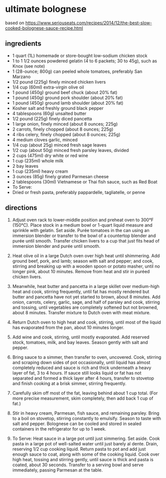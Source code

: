 # ultimate bolognese
based on https://www.seriouseats.com/recipes/2014/12/the-best-slow-cooked-bolognese-sauce-recipe.html

## ingredients
- 1 quart (1L) homemade or store-bought low-sodium chicken stock
- 1 to 1 1/2 ounces powdered gelatin (4 to 6 packets; 30 to 45g), such as Knox (see note)
- 1 (28-ounce; 800g) can peeled whole tomatoes, preferably San Marzano
- 1/2 pound (225g) finely minced chicken livers
- 1/4 cup (60ml) extra-virgin olive oil
- 1 pound (450g) ground beef chuck (about 20% fat)
- 1 pound (450g) ground pork shoulder (about 20% fat)
- 1 pound (450g) ground lamb shoulder (about 20% fat)
- Kosher salt and freshly ground black pepper
- 4 tablespoons (60g) unsalted butter
- 1/2 pound (225g) finely diced pancetta
- 1 large onion, finely minced (about 8 ounces; 225g)
- 2 carrots, finely chopped (about 8 ounces; 225g)
- 4 ribs celery, finely chopped (about 8 ounces; 225g)
- 4 medium cloves garlic, minced
- 1/4 cup (about 25g) minced fresh sage leaves
- 1/2 cup (about 50g) minced fresh parsley leaves, divided
- 2 cups (475ml) dry white or red wine
- 1 cup (235ml) whole milk
- 2 bay leaves
- 1 cup (235ml) heavy cream
- 3 ounces (85g) finely grated Parmesan cheese
- 2 tablespoons (30ml) Vietnamese or Thai fish sauce, such as Red Boat
- To Serve:
- Dried or fresh pasta, preferably pappardelle, tagliatelle, or penne

## directions
1. Adjust oven rack to lower-middle position and preheat oven to 300°F (150°C). Place stock in a medium bowl or 1-quart liquid measure and sprinkle with gelatin. Set aside. Purée tomatoes in the can using an immersion blender or transfer to the bowl of a countertop blender and purée until smooth. Transfer chicken livers to a cup that just fits head of immersion blender and purée until smooth.

2. Heat olive oil in a large Dutch oven over high heat until shimmering. Add ground beef, pork, and lamb; season with salt and pepper; and cook, stirring and breaking up with a wooden spoon or potato masher, until no longer pink, about 10 minutes. Remove from heat and stir in puréed chicken livers.

3. Meanwhile, heat butter and pancetta in a large skillet over medium-high heat and cook, stirring frequently, until fat has mostly rendered but butter and pancetta have not yet started to brown, about 8 minutes. Add onion, carrots, celery, garlic, sage, and half of parsley and cook, stirring and tossing, until vegetables are completely softened but not browned, about 8 minutes. Transfer mixture to Dutch oven with meat mixture.

4. Return Dutch oven to high heat and cook, stirring, until most of the liquid has evaporated from the pan, about 10 minutes longer.

5. Add wine and cook, stirring, until mostly evaporated. Add reserved stock, tomatoes, milk, and bay leaves. Season gently with salt and pepper.

6. Bring sauce to a simmer, then transfer to oven, uncovered. Cook, stirring and scraping down sides of pot occasionally, until liquid has almost completely reduced and sauce is rich and thick underneath a heavy layer of fat, 3 to 4 hours. If sauce still looks liquid or fat has not separated and formed a thick layer after 4 hours, transfer to stovetop and finish cooking at a brisk simmer, stirring frequently.

7. Carefully skim off most of the fat, leaving behind about 1 cup total. (For more precise measurement, skim completely, then add back 1 cup of fat.)

8. Stir in heavy cream, Parmesan, fish sauce, and remaining parsley. Bring to a boil on stovetop, stirring constantly to emulsify. Season to taste with salt and pepper. Bolognese can be cooled and stored in sealed containers in the refrigerator for up to 1 week.

9. To Serve: Heat sauce in a large pot until just simmering. Set aside. Cook pasta in a large pot of well-salted water until just barely al dente. Drain, reserving 1/2 cup cooking liquid. Return pasta to pot and add just enough sauce to coat, along with some of the cooking liquid. Cook over high heat, tossing and stirring gently, until sauce is thick and pasta is coated, about 30 seconds. Transfer to a serving bowl and serve immediately, passing Parmesan at the table.
